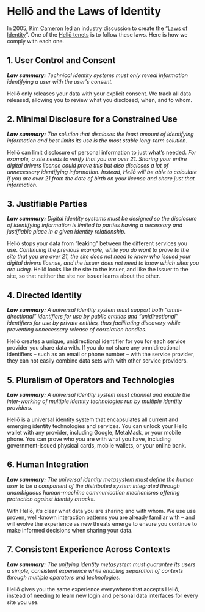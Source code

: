 # Hellō and the Laws of Identity

In 2005, [Kim Cameron](https://www.notion.so/Add-Documentation-For-Manual-Test-Process-5a9e6041137a45ff9ac54ea8535f01d8) led an industry discussion to create the “[Laws of Identity](https://www.identityblog.com/?p=352)”. One of the [Hellō tenets](tenets) is to follow these laws. Here is how we comply with each one.

## 1. User Control and Consent

***Law summary:** Technical identity systems must only reveal information identifying a user with the user's consent.*

Hellō only releases your data with your explicit consent. We track all data released, allowing you to review what you disclosed, when, and to whom.

## 2. Minimal Disclosure for a Constrained Use

***Law summary:** The solution that discloses the least amount of identifying information and best limits its use is the most stable long-term solution.*

Hellō can limit disclosure of personal information to just what’s needed. *For example, a site needs to verify that you are over 21. Sharing your entire digital drivers license could prove this but also discloses a lot of unnecessary identifying information. Instead, Hellō will be able to calculate if you are over 21 from the date of birth on your license and share just that information.*

## 3. Justifiable Parties

***Law summary:** Digital identity systems must be designed so the disclosure of identifying information is limited to parties having a necessary and justifiable place in a given identity relationship.*

Hellō stops your data from “leaking” between the different services you use. *Continuing the previous example, while you do want to prove to the site that you are over 21, the site does not need to know who issued your digital drivers license, and the issuer does not need to know which sites you are using.* Hellō looks like the site to the issuer, and like the issuer to the site, so that neither the site nor issuer learns about the other.

## 4. Directed Identity

***Law summary:** A universal identity system must support both “omni-directional” identifiers for use by public entities and “unidirectional” identifiers for use by private entities, thus facilitating discovery while preventing unnecessary release of correlation handles.*

Hellō creates a unique, unidirectional identifier for you for each service provider you share data with. If you do not share any omnidirectional identifiers – such as an email or phone number – with the service provider, they can not easily combine data sets with with other service providers.

## 5. Pluralism of Operators and Technologies

***Law summary:** A universal identity system must channel and enable the inter-working of multiple identity technologies run by multiple identity providers.*

Hellō is a universal identity system that encapsulates all current and emerging identity technologies and services. You can unlock your Hellō wallet with any provider, including Google, MetaMask, or your mobile phone. You can prove who you are with what you have, including government-issued physical cards, mobile wallets, or your online bank.

## 6. Human Integration

***Law summary:** The universal identity metasystem must define the human user to be a component of the distributed system integrated through unambiguous human-machine communication mechanisms offering protection against identity attacks.*

With Hellō, it’s clear what data you are sharing and with whom. We use use proven, well-known interaction patterns you are already familiar with – and will evolve the experience as new threats emerge to ensure you continue to make informed decisions when sharing your data.

## 7. Consistent Experience Across Contexts

***Law summary:** The unifying identity metasystem must guarantee its users a simple, consistent experience while enabling separation of contexts through multiple operators and technologies.*

Hellō gives you the same experience everywhere that accepts Hellō, instead of needing to learn new login and personal data interfaces for every site you use.
